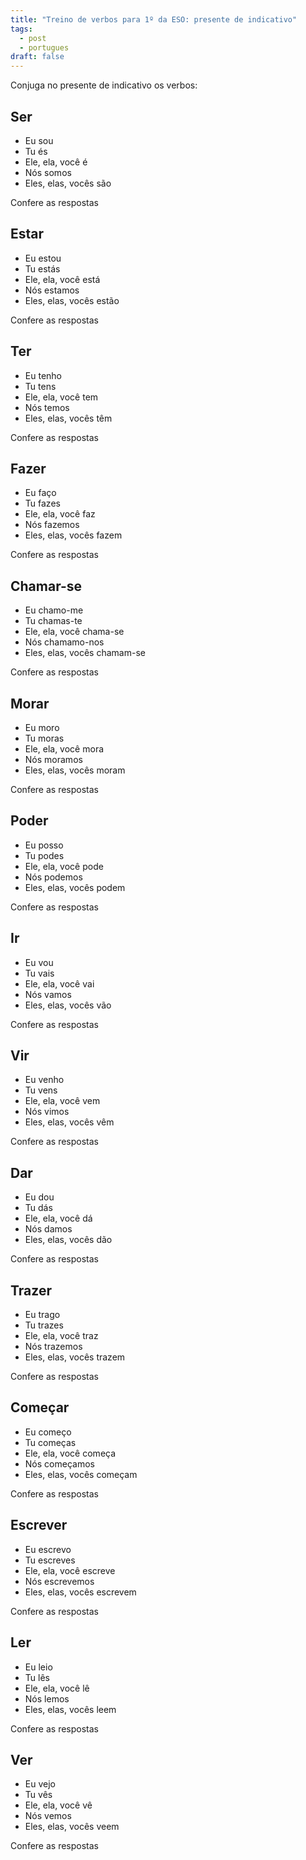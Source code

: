 ```yaml
---
title: "Treino de verbos para 1º da ESO: presente de indicativo"
tags:
  - post
  - portugues
draft: false
---
```

Conjuga no presente de indicativo os verbos:

## Ser
- Eu <e-answer>sou</e-answer>
- Tu <e-answer>és</e-answer>
- Ele, ela, você <e-answer>é</e-answer>
- Nós <e-answer>somos</e-answer>
- Eles, elas, vocês <e-answer>são</e-answer>

<e-validate>Confere as respostas</e-validate>

## Estar
- Eu <e-answer>estou</e-answer>
- Tu <e-answer>estás</e-answer>
- Ele, ela, você <e-answer>está</e-answer>
- Nós <e-answer>estamos</e-answer>
- Eles, elas, vocês <e-answer>estão</e-answer>

<e-validate>Confere as respostas</e-validate>

## Ter
- Eu <e-answer>tenho</e-answer>
- Tu <e-answer>tens</e-answer>
- Ele, ela, você <e-answer>tem</e-answer>
- Nós <e-answer>temos</e-answer>
- Eles, elas, vocês <e-answer>têm</e-answer>

<e-validate>Confere as respostas</e-validate>

## Fazer
- Eu <e-answer>faço</e-answer>
- Tu <e-answer>fazes</e-answer>
- Ele, ela, você <e-answer>faz</e-answer>
- Nós <e-answer>fazemos</e-answer>
- Eles, elas, vocês <e-answer>fazem</e-answer>

<e-validate>Confere as respostas</e-validate>

## Chamar-se
- Eu <e-answer>chamo</e-answer>-<e-answer>me</e-answer>
- Tu <e-answer>chamas</e-answer>-<e-answer>te</e-answer>
- Ele, ela, você <e-answer>chama</e-answer>-<e-answer>se</e-answer>
- Nós <e-answer>chamamo</e-answer>-<e-answer>nos</e-answer>
- Eles, elas, vocês <e-answer>chamam</e-answer>-<e-answer>se</e-answer>

<e-validate>Confere as respostas</e-validate>

## Morar
- Eu <e-answer>moro</e-answer>
- Tu <e-answer>moras</e-answer>
- Ele, ela, você <e-answer>mora</e-answer>
- Nós <e-answer>moramos</e-answer>
- Eles, elas, vocês <e-answer>moram</e-answer>

<e-validate>Confere as respostas</e-validate>

## Poder
- Eu <e-answer>posso</e-answer>
- Tu <e-answer>podes</e-answer>
- Ele, ela, você <e-answer>pode</e-answer>
- Nós <e-answer>podemos</e-answer>
- Eles, elas, vocês <e-answer>podem</e-answer>

<e-validate>Confere as respostas</e-validate>

## Ir
- Eu <e-answer>vou</e-answer>
- Tu <e-answer>vais</e-answer>
- Ele, ela, você <e-answer>vai</e-answer>
- Nós <e-answer>vamos</e-answer>
- Eles, elas, vocês <e-answer>vão</e-answer>

<e-validate>Confere as respostas</e-validate>

## Vir
- Eu <e-answer>venho</e-answer>
- Tu <e-answer>vens</e-answer>
- Ele, ela, você <e-answer>vem</e-answer>
- Nós <e-answer>vimos</e-answer>
- Eles, elas, vocês <e-answer>vêm</e-answer>

<e-validate>Confere as respostas</e-validate>

## Dar
- Eu <e-answer>dou</e-answer>
- Tu <e-answer>dás</e-answer>
- Ele, ela, você <e-answer>dá</e-answer>
- Nós <e-answer>damos</e-answer>
- Eles, elas, vocês <e-answer>dão</e-answer>

<e-validate>Confere as respostas</e-validate>

## Trazer
- Eu <e-answer>trago</e-answer>
- Tu <e-answer>trazes</e-answer>
- Ele, ela, você <e-answer>traz</e-answer>
- Nós <e-answer>trazemos</e-answer>
- Eles, elas, vocês <e-answer>trazem</e-answer>

<e-validate>Confere as respostas</e-validate>

## Começar
- Eu <e-answer>começo</e-answer>
- Tu <e-answer>começas</e-answer>
- Ele, ela, você <e-answer>começa</e-answer>
- Nós <e-answer>começamos</e-answer>
- Eles, elas, vocês <e-answer>começam</e-answer>

<e-validate>Confere as respostas</e-validate>

## Escrever
- Eu <e-answer>escrevo</e-answer>
- Tu <e-answer>escreves</e-answer>
- Ele, ela, você <e-answer>escreve</e-answer>
- Nós <e-answer>escrevemos</e-answer>
- Eles, elas, vocês <e-answer>escrevem</e-answer>

<e-validate>Confere as respostas</e-validate>

## Ler
- Eu <e-answer>leio</e-answer>
- Tu <e-answer>lês</e-answer>
- Ele, ela, você <e-answer>lê</e-answer>
- Nós <e-answer>lemos</e-answer>
- Eles, elas, vocês <e-answer>leem</e-answer>

<e-validate>Confere as respostas</e-validate>

## Ver
- Eu <e-answer>vejo</e-answer>
- Tu <e-answer>vês</e-answer>
- Ele, ela, você <e-answer>vê</e-answer>
- Nós <e-answer>vemos</e-answer>
- Eles, elas, vocês <e-answer>veem</e-answer>

<e-validate>Confere as respostas</e-validate>